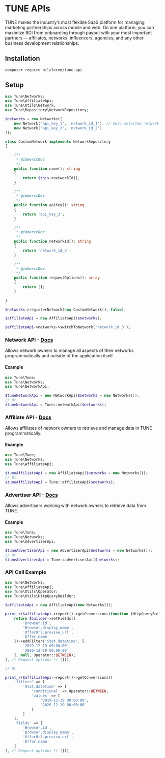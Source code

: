 # TUNE APIs

TUNE makes the industry’s most flexible SaaS platform for managing marketing partnerships across mobile and web. On one platform, you can maximize ROI from onboarding through payout with your most important partners — affiliates, networks, influencers, agencies, and any other business development relationships.

## Installation

```
composer require bilaleren/tune-api
```

## Setup

```php
use Tune\Networks;
use Tune\AffiliateApi;
use Tune\Utils\Network;
use Tune\Repository\NetworkRepository;

$networks = new Networks([
    new Network('api_key_1', 'network_id_1'), // Auto selected network
    new Network('api_key_2', 'network_id_2')
]);

class CustomNetwork implements NetworkRepository 
{

    /**
     * @inheritDoc
     */
    public function name(): string
    {
        return $this->networkId();
    }

    /**
     * @inheritDoc
     */
    public function apiKey(): string
    {
        return 'api_key_3';
    }

    /**
     * @inheritDoc
     */
    public function networkId(): string
    {
        return 'network_id_3';
    }

    /**
     * @inheritDoc
     */
    public function requestOptions(): array
    {
        return [];
    }
    
}

$networks->registerNetwork(new CustomNetwork(), false);

$affiliateApi = new AffiliateApi($networks);

$affiliateApi->networks->switchToNetwork('network_id_3');
```

### Network API - [Docs](https://developers.tune.com/network/)

Allows network owners to manage all aspects of their networks programmatically and outside of the application itself.

#### Example

```php
use Tune\Tune;
use Tune\Networks;
use Tune\NetworkApi;

$tuneNetworkApi = new NetworkApi($networks = new Networks());
// 0r
$tuneNetworkApi = Tune::networkApi($networks);
```

### Affiliate API - [Docs](https://developers.tune.com/affiliate/)

Allows affiliates of network owners to retrieve and manage data in TUNE programmatically.

#### Example

```php
use Tune\Tune;
use Tune\Networks;
use Tune\AffiliateApi;

$tuneAffiliateApi = new AffiliateApi($networks = new Networks());
// 0r
$tuneAffiliateApi = Tune::affiliateApi($networks);
```

### Advertiser API - [Docs](https://developers.tune.com/advertiser/)

Allows advertisers working with network owners to retrieve data from TUNE.

#### Example

```php
use Tune\Tune;
use Tune\Networks;
use Tune\AdvertiserApi;

$tuneAdvertiserApi = new AdvertiserApi($networks = new Networks());
// 0r
$tuneAdvertiserApi = Tune::advertiserApi($networks);
```

### API Call Example

```php
use Tune\Networks;
use Tune\AffiliateApi;
use Tune\Utils\Operator;
use Tune\Utils\HttpQueryBuilder;

$affiliateApi = new AffiliateApi(new Networks());

print_r($affiliateApi->report()->getConversions(function (HttpQueryBuilder $builder) {
    return $builder->setFields([
        'Browser.id',
        'Browser.display_name',
        'OfferUrl.preview_url',
        'Offer.name'
    ])->addFilter('Stat.datetime', [
        '2019-12-19 00:00:00',
        '2020-12-19 00:00:00'
    ], null, Operator::BETWEEN);
}, /* Request options */ []));

// Or 

print_r($affiliateApi->report()->getConversions([
    'filters' => [
        'Stat.datetime' => [
            'conditional' => Operator::BETWEEN,
            'values' => [
                '2019-12-19 00:00:00',
                '2020-12-19 00:00:00'
            ]
        ]
    ],
    'fields' => [
        'Browser.id',
        'Browser.display_name',
        'OfferUrl.preview_url',
        'Offer.name'
    ]
], /* Request options */ []));
```